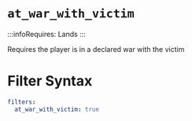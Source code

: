 # `at_war_with_victim`
:::infoRequires:
Lands
:::

Requires the player is in a declared war with the victim
# Filter Syntax
```yaml
filters:
  at_war_with_victim: true
```
